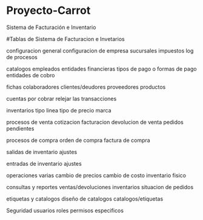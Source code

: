 # Proyecto-Carrot
Sistema de Facturación e Inventario

#Tablas de Sistema de Facturacion e Invetarios

configuracion general
configuracion de empresa
sucursales
impuestos
log de procesos

catalogos
empleados
entidades financieras
tipos de pago o formas de pago
entidades de cobro

fichas
colaboradores
clientes/deudores
proveedores
productos

cuentas por cobrar
relejar las transacciones

inventarios
tipo
linea
tipo de precio
marca

procesos de venta
cotizacion
facturacion
devolucion de venta
pedidos pendientes

procesos de compra
orden de compra
factura de compra

salidas de inventario
ajustes

entradas de inventario
ajustes

operaciones varias
cambio de precios
cambio de costo
inventario fisico

consultas y reportes
ventas/devoluciones
inventarios
situacion de pedidos

etiquetas y catalogos
diseño de catalogos
catalogos/etiquetas

Seguridad
usuarios
roles
permisos especificos






